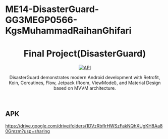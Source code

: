# ME14-DisasterGuard-GG3MEGP0566-KgsMuhammadRaihanGhifari
<h1 align="center">Final Project(DisasterGuard)</h1>

<p align="center">
  <a href="https://android-arsenal.com/api?level=24"><img alt="API" src="https://img.shields.io/badge/API-24%2B-brightgreen.svg?style=flat"/></a>
</p>

<p align="center">  
DisasterGuard demonstrates modern Android development with Retrofit, Koin, Coroutines, Flow, Jetpack (Room, ViewModel), and Material Design based on MVVM architecture.
</p>
</br>

## APK

https://drive.google.com/drive/folders/1DVzRbfIrHWSzFakNQhXUgKH8Aa80Gmzm?usp=sharing
